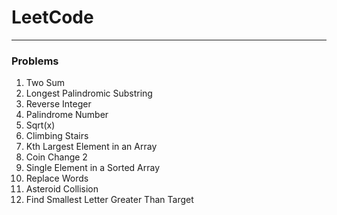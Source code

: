 # LeetCode

---

### Problems

1. Two Sum
5. Longest Palindromic Substring
7. Reverse Integer
9. Palindrome Number
69. Sqrt(x)
70. Climbing Stairs
215. Kth Largest Element in an Array
518. Coin Change 2
540. Single Element in a Sorted Array
648. Replace Words
735. Asteroid Collision
744. Find Smallest Letter Greater Than Target
